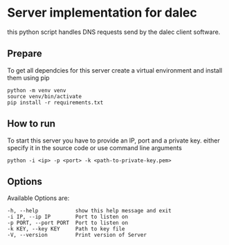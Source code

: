 # Server implementation for dalec

this python script handles DNS requests send by the dalec client software.

## Prepare

To get all dependcies for this server create a virtual environment and install
them using pip
```
python -m venv venv
source venv/bin/activate
pip install -r requirements.txt
```

## How to run

To start this server you have to provide an IP, port and a private key.
either specify it in the source code or use command line arguments
```
python -i <ip> -p <port> -k <path-to-private-key.pem>
```

## Options

Available Options are:
```
-h, --help            show this help message and exit
-i IP, --ip IP        Port to listen on
-p PORT, --port PORT  Port to listen on
-k KEY, --key KEY     Path to key file
-V, --version         Print version of Server
```
